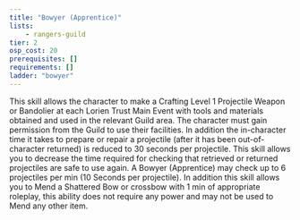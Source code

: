 ```yaml
---
title: "Bowyer (Apprentice)"
lists:
    - rangers-guild
tier: 2
osp_cost: 20
prerequisites: []
requirements: []
ladder: "bowyer"
---
```

This skill allows the character to make a Crafting Level 1 Projectile Weapon or Bandolier at each Lorien Trust Main Event with tools and materials obtained and used in the relevant Guild area. The character must gain permission from the Guild to use their facilities. In addition the in-character time it takes to prepare or repair a projectile (after it has been out-of-character returned) is reduced to 30 seconds per projectile. This skill allows you to decrease the time required for checking that retrieved or returned projectiles are safe to use again. A Bowyer (Apprentice) may check up to 6 projectiles per min (10 Seconds per projectile). In addition this skill allows you to Mend a Shattered Bow or crossbow with 1 min of appropriate roleplay, this ability does not require any power and may not be used to Mend any other item.